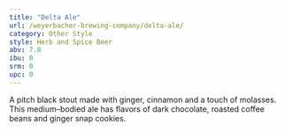 ```yaml
---
title: "Delta Ale"
url: /weyerbacher-brewing-company/delta-ale/
category: Other Style
style: Herb and Spice Beer
abv: 7.8
ibu: 0
srm: 0
upc: 0
---
```

A pitch black stout made with ginger, cinnamon and a touch of molasses. This medium–bodied ale has flavors of dark chocolate, roasted coffee beans and ginger snap cookies.
